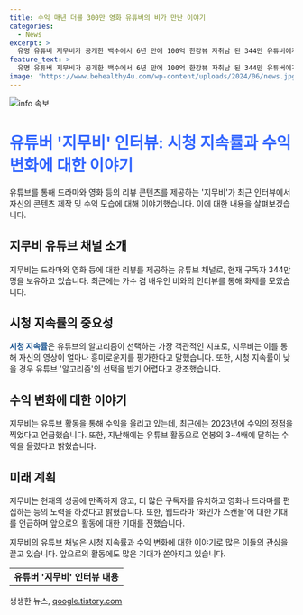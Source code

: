 ```yaml
---
title: 수익 매년 더블 300만 영화 유튜버의 비가 만난 이야기
categories:
  - News
excerpt: >
  유명 유튜버 지무비가 공개한 백수에서 6년 만에 100억 한강뷰 자취남 된 344만 유튜버에게 그 비결을 물어보다 영상이 화제다. 비와의 특집 영상에서 지무비는 유튜브 활동, 수익, 영상 제작에 대한 이야기를 나눴는데, 그는 시청 지속률이 가장 중요하다고 강조했다. 그가 언급한 수익 변화와 자택 가치 등 다양한 이야기도 이목을 끈다. 더불어, 웹드라마 화인가 스캔들에 대한 기대도 높아 보인다. 유튜브 시즌비시즌 채널에서 공개된 영상은 누리꾼들의 높은 관심을 얻고 있다.
feature_text: >
  유명 유튜버 지무비가 공개한 백수에서 6년 만에 100억 한강뷰 자취남 된 344만 유튜버에게 그 비결을 물어보다 영상이 화제다. 비와의 특집 영상에서 지무비는 유튜브 활동, 수익, 영상 제작에 대한 이야기를 나눴는데, 그는 시청 지속률이 가장 중요하다고 강조했다. 그가 언급한 수익 변화와 자택 가치 등 다양한 이야기도 이목을 끈다. 더불어, 웹드라마 화인가 스캔들에 대한 기대도 높아 보인다. 유튜브 시즌비시즌 채널에서 공개된 영상은 누리꾼들의 높은 관심을 얻고 있다.
image: 'https://www.behealthy4u.com/wp-content/uploads/2024/06/news.jpg'
---
```


<p><img src="https://www.behealthy4u.com/wp-content/uploads/2024/06/news.jpg" alt="info 속보" /></p>

<h1 data-ke-size="size26"><b><span style="color: #3366ff;">유튜버 '지무비' 인터뷰: 시청 지속률과 수익 변화에 대한 이야기</span></b></h1>

<p data-ke-size="size16">유튜브를 통해 드라마와 영화 등의 리뷰 콘텐츠를 제공하는 '지무비'가 최근 인터뷰에서 자신의 콘텐츠 제작 및 수익 모습에 대해 이야기했습니다. 이에 대한 내용을 살펴보겠습니다.</p>

<h2 data-ke-size="size24"><b>지무비 유튜브 채널 소개</b></h2>

<p data-ke-size="size16">지무비는 드라마와 영화 등에 대한 리뷰를 제공하는 유튜브 채널로, 현재 구독자 344만명을 보유하고 있습니다. 최근에는 가수 겸 배우인 비와의 인터뷰를 통해 화제를 모았습니다.</p>

<h2 data-ke-size="size24"><b>시청 지속률의 중요성</b></h2>

<p data-ke-size="size16"><b><span style="color: #1a5490;">시청 지속률</span></b>은 유튜브의 알고리즘이 선택하는 가장 객관적인 지표로, 지무비는 이를 통해 자신의 영상이 얼마나 흥미로운지를 평가한다고 말했습니다. 또한, 시청 지속률이 낮을 경우 유튜브 '알고리즘'의 선택을 받기 어렵다고 강조했습니다.</p>

<h2 data-ke-size="size24"><b>수익 변화에 대한 이야기</b></h2>

<p data-ke-size="size16">지무비는 유튜브 활동을 통해 수익을 올리고 있는데, 최근에는 2023년에 수익의 정점을 찍었다고 언급했습니다. 또한, 지난해에는 유튜브 활동으로 연봉의 3~4배에 달하는 수익을 올렸다고 밝혔습니다.</p>

<h2 data-ke-size="size24"><b>미래 계획</b></h2>

<p data-ke-size="size16">지무비는 현재의 성공에 만족하지 않고, 더 많은 구독자를 유치하고 영화나 드라마를 편집하는 등의 노력을 하겠다고 밝혔습니다. 또한, 웹드라마 '화인가 스캔들'에 대한 기대를 언급하며 앞으로의 활동에 대한 기대를 전했습니다.</p>

<p data-ke-size="size16">지무비의 유튜브 채널은 시청 지속률과 수익 변화에 대한 이야기로 많은 이들의 관심을 끌고 있습니다. 앞으로의 활동에도 많은 기대가 쏟아지고 있습니다.</p>

<table>
    <tbody>
        <tr>
            <td style="text-align: center; height: 17px;"><b>유튜버 '지무비' 인터뷰 내용</b></td>
        </tr>
    </tbody>
</table>
생생한 뉴스, <a href="https://qoogle.tistory.com" rel="dofollow">qoogle.tistory.com</a>


